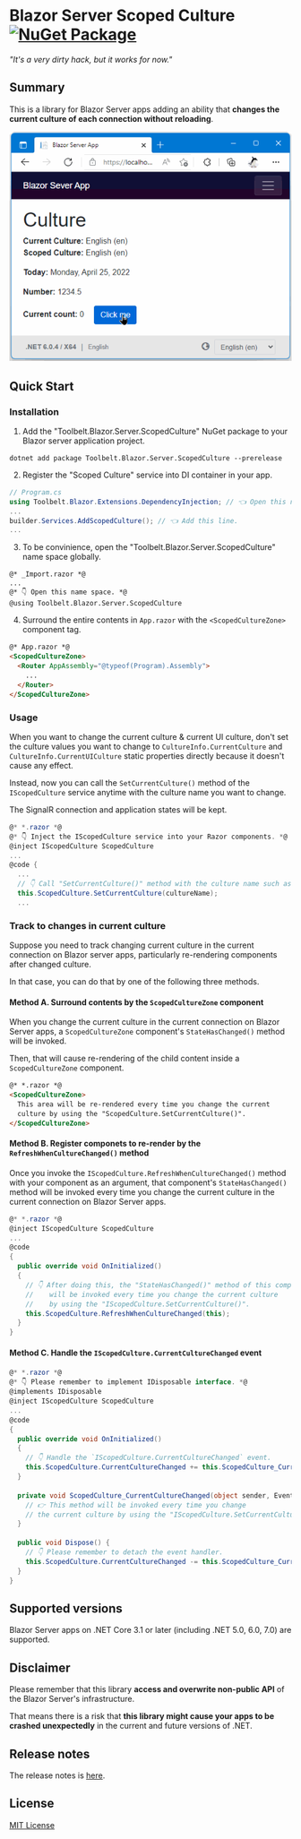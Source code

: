 # Blazor Server Scoped Culture [![NuGet Package](https://img.shields.io/nuget/v/Toolbelt.Blazor.Server.ScopedCulture.svg)](https://www.nuget.org/packages/Toolbelt.Blazor.Server.ScopedCulture/)

_"It's a very dirty hack, but it works for now."_

## Summary

This is a library for Blazor Server apps adding an ability that **changes the current culture of each connection without reloading**.

![movie.1](https://raw.githubusercontent.com/jsakamoto/Toolbelt.Blazor.Server.ScopedCulture/main/.assets/movie.001.gif)

## Quick Start

### Installation

1. Add the "Toolbelt.Blazor.Server.ScopedCulture" NuGet package to your Blazor server application project.

```shell
dotnet add package Toolbelt.Blazor.Server.ScopedCulture --prerelease
```

2. Register the "Scoped Culture" service into DI container in your app.

```csharp
// Program.cs
using Toolbelt.Blazor.Extensions.DependencyInjection; // 👈 Open this namespace, and...
...
builder.Services.AddScopedCulture(); // 👈 Add this line.
...
```

3. To be convinience, open the "Toolbelt.Blazor.Server.ScopedCulture" name space globally.

```razor
@* _Import.razor *@
...
@* 👇 Open this name space. *@
@using Toolbelt.Blazor.Server.ScopedCulture
```

4. Surround the entire contents in `App.razor` with the `<ScopedCultureZone>` component tag.

```html
@* App.razor *@
<ScopedCultureZone>
  <Router AppAssembly="@typeof(Program).Assembly">
    ...
  </Router>
</ScopedCultureZone>
```

### Usage

When you want to change the current culture & current UI culture, don't set the culture values you want to change to `CultureInfo.CurrentCulture` and `CultureInfo.CurrentUICulture` static properties directly because it doesn't cause any effect.

Instead, now you can call the `SetCurrentCulture()` method of the `IScopedCulture` service anytime with the culture name you want to change.

The SignalR connection and application states will be kept.

```csharp
@* *.razor *@
@* 👇 Inject the IScopedCulture service into your Razor components. *@
@inject IScopedCulture ScopedCulture
...
@code {
  ...
  // 👇 Call "SetCurrentCulture()" method with the culture name such as "en", "sv", "ja", etc.
  this.ScopedCulture.SetCurrentCulture(cultureName);
  ...
```

### Track to changes in current culture

Suppose you need to track changing current culture in the current connection on Blazor server apps, particularly re-rendering components after changed culture. 

In that case, you can do that by one of the following three methods.


#### Method A. Surround contents by the `ScopedCultureZone` component

When you change the current culture in the current connection on Blazor Server apps, a `ScopedCultureZone` component's `StateHasChanged()` method will be invoked.

Then, that will cause re-rendering of the child content inside a `ScopedCultureZone` component.

```html
@* *.razor *@
<ScopedCultureZone>
  This area will be re-rendered every time you change the current 
  culture by using the "ScopedCulture.SetCurrentCulture()".
</ScopedCultureZone>
```

#### Method B. Register componets to re-render by the `RefreshWhenCultureChanged()` method

Once you invoke the `IScopedCulture.RefreshWhenCultureChanged()` method with your component as an argument, that component's `StateHasChanged()` method will be invoked every time you change the current culture in the current connection on Blazor Server apps.

```csharp
@* *.razor *@
@inject IScopedCulture ScopedCulture
...
@code 
{
  public override void OnInitialized() 
  {
    // 👇 After doing this, the "StateHasChanged()" method of this component
    //    will be invoked every time you change the current culture
    //    by using the "IScopedCulture.SetCurrentCulture()".
    this.ScopedCulture.RefreshWhenCultureChanged(this);
  }
}
```

#### Method C. Handle the `IScopedCulture.CurrentCultureChanged` event

```csharp
@* *.razor *@
@* 👇 Please remember to implement IDisposable interface. *@
@implements IDisposable
@inject IScopedCulture ScopedCulture
...
@code 
{
  public override void OnInitialized() 
  {
    // 👇 Handle the `IScopedCulture.CurrentCultureChanged` event.
    this.ScopedCulture.CurrentCultureChanged += this.ScopedCulture_CurrentCultureChanged;
  }

  private void ScopedCulture_CurrentCultureChanged(object sender, EventArgs e) {
    // 👉 This method will be invoked every time you change 
    // the current culture by using the "IScopedCulture.SetCurrentCulture()".
  }

  public void Dispose() {
    // 👇 Please remember to detach the event handler.
    this.ScopedCulture.CurrentCultureChanged -= this.ScopedCulture_CurrentCultureChanged;
  }
}
```

## Supported versions

Blazor Server apps on .NET Core 3.1 or later (including .NET 5.0, 6.0, 7.0) are supported.

## Disclaimer

Please remember that this library **access and overwrite non-public API** of the Blazor Server's infrastructure.

That means there is a risk that **this library might cause your apps to be crashed unexpectedly** in the current and future versions of .NET.

## Release notes

The release notes is [here](https://github.com/jsakamoto/Toolbelt.Blazor.Server.ScopedCulture/blob/main/ScopedCulture/RELEASE-NOTES.txt).

## License

[MIT License](https://github.com/jsakamoto/Toolbelt.Blazor.Server.ScopedCulture/blob/main/LICENSE)
